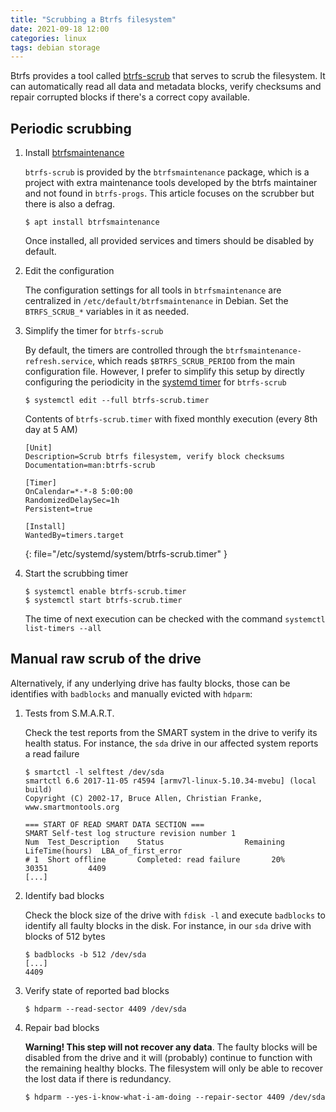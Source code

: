 ```yaml
---
title: "Scrubbing a Btrfs filesystem"
date: 2021-09-18 12:00
categories: linux
tags: debian storage
---
```


Btrfs provides a tool called [btrfs-scrub](https://btrfs.readthedocs.io/en/latest/btrfs-scrub.html)
that serves to scrub the filesystem. It can automatically read all data and
metadata blocks, verify checksums and repair corrupted blocks if there's a
correct copy available.

## Periodic scrubbing

1. Install [btrfsmaintenance](https://github.com/kdave/btrfsmaintenance)

    `btrfs-scrub` is provided by the `btrfsmaintenance` package, which is a
project with extra maintenance tools developed by the btrfs maintainer and not
found in `btrfs-progs`. This article focuses on the scrubber but there is also a
defrag.

    ```console
    $ apt install btrfsmaintenance
    ```

    Once installed, all provided services and timers should be disabled by
default.

2. Edit the configuration

    The configuration settings for all tools in `btrfsmaintenance` are
centralized in `/etc/default/btrfsmaintenance` in Debian. Set the
`BTRFS_SCRUB_*` variables in it as needed.

3. Simplify the timer for `btrfs-scrub`

    By default, the timers are controlled through the `btrfsmaintenance-refresh.service`,
which reads `$BTRFS_SCRUB_PERIOD` from the main configuration file. However, I
prefer to simplify this setup by directly configuring the periodicity in the
[systemd timer](https://www.freedesktop.org/software/systemd/man/systemd.timer.html)
for `btrfs-scrub`

    ```console
    $ systemctl edit --full btrfs-scrub.timer
    ```

    Contents of `btrfs-scrub.timer` with fixed monthly execution (every 8th day at 5 AM)

    ```
    [Unit]
    Description=Scrub btrfs filesystem, verify block checksums
    Documentation=man:btrfs-scrub

    [Timer]
    OnCalendar=*-*-8 5:00:00
    RandomizedDelaySec=1h
    Persistent=true

    [Install]
    WantedBy=timers.target
    ```
    {: file="/etc/systemd/system/btrfs-scrub.timer" }

4. Start the scrubbing timer

    ```console
    $ systemctl enable btrfs-scrub.timer
    $ systemctl start btrfs-scrub.timer
    ```

    The time of next execution can be checked with the command `systemctl
list-timers --all`

## Manual raw scrub of the drive

Alternatively, if any underlying drive has faulty blocks, those can be
identifies with `badblocks` and manually evicted with `hdparm`:

1. Tests from S.M.A.R.T.

    Check the test reports from the SMART system in the drive to verify its
health status. For instance, the `sda` drive in our affected system reports a
read failure

    ```console
    $ smartctl -l selftest /dev/sda
    smartctl 6.6 2017-11-05 r4594 [armv7l-linux-5.10.34-mvebu] (local build)
    Copyright (C) 2002-17, Bruce Allen, Christian Franke, www.smartmontools.org

    === START OF READ SMART DATA SECTION ===
    SMART Self-test log structure revision number 1
    Num  Test_Description    Status                  Remaining  LifeTime(hours)  LBA_of_first_error
    # 1  Short offline       Completed: read failure       20%     30351         4409
    [...]
     ```

2. Identify bad blocks

    Check the block size of the drive with `fdisk -l` and execute `badblocks` to
identify all faulty blocks in the disk. For instance, in our `sda` drive with
blocks of 512 bytes

    ```console
    $ badblocks -b 512 /dev/sda
    [...]
    4409
    ```

3. Verify state of reported bad blocks

    ```console
    $ hdparm --read-sector 4409 /dev/sda
    ```

4. Repair bad blocks

    **Warning! This step will not recover any data**. The faulty blocks will be
disabled from the drive and it will (probably) continue to function with the
remaining healthy blocks. The filesystem will only be able to recover the lost
data if there is redundancy.

    ```console
    $ hdparm --yes-i-know-what-i-am-doing --repair-sector 4409 /dev/sda
    ```

